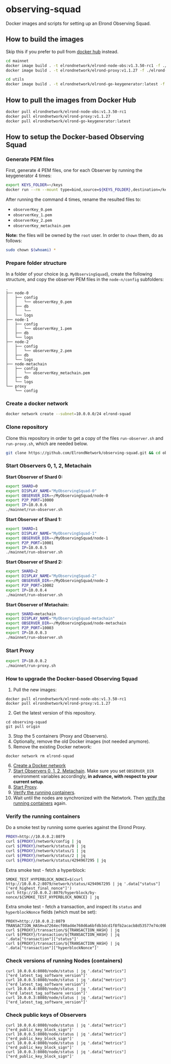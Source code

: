 # observing-squad

Docker images and scripts for setting up an Elrond Observing Squad.

## How to build the images

Skip this if you prefer to pull from [docker hub](https://hub.docker.com/u/elrondnetwork) instead.

```bash
cd mainnet
docker image build . -t elrondnetwork/elrond-node-obs:v1.3.50-rc1 -f ./elrond-node-obs
docker image build . -t elrondnetwork/elrond-proxy:v1.1.27 -f ./elrond-proxy
```

```bash
cd utils
docker image build . -t elrondnetwork/elrond-go-keygenerator:latest -f ./elrond-go-keygenerator
```

## How to pull the images from Docker Hub

```bash
docker pull elrondnetwork/elrond-node-obs:v1.3.50-rc1
docker pull elrondnetwork/elrond-proxy:v1.1.27
docker pull elrondnetwork/elrond-go-keygenerator:latest
```

## How to setup the Docker-based Observing Squad

### Generate PEM files

First, generate 4 PEM files, one for each Observer by running the keygenerator 4 times:

```bash
export KEYS_FOLDER=~/keys
docker run --rm --mount type=bind,source=${KEYS_FOLDER},destination=/keys --workdir /keys elrondnetwork/elrond-go-keygenerator:latest
```

After running the command 4 times, rename the resulted files to:

- `observerKey_0.pem`
- `observerKey_1.pem`
- `observerKey_2.pem`
- `observerKey_metachain.pem`

**Note:** the files will be owned by the `root` user. In order to `chown` them, do as follows:

```bash
sudo chown $(whoami) *
```

### Prepare folder structure

In a folder of your choice (e.g. `MyObservingSquad`), create the following structure, and copy the observer PEM files in the `node-n/config` subfolders:

```
.
├── node-0
│   ├── config
│   │   └── observerKey_0.pem
│   ├── db
│   │   └──
│   └── logs
├── node-1
│   ├── config
│   │   └── observerKey_1.pem
│   ├── db
│   └── logs
├── node-2
│   ├── config
│   │   └── observerKey_2.pem
│   ├── db
│   └── logs
├── node-metachain
│   ├── config
│   │   └── observerKey_metachain.pem
│   ├── db
│   └── logs
└── proxy
    └── config
```

### Create a docker network

```bash
docker network create --subnet=10.0.0.0/24 elrond-squad
```

### Clone repository

Clone this repository in order to get a copy of the files `run-observer.sh` and `run-proxy.sh`, which are needed below.

```bash
git clone https://github.com/ElrondNetwork/observing-squad.git && cd observing-squad
```

### Start Observers 0, 1, 2, Metachain

**Start Observer of Shard 0:**

```bash
export SHARD=0
export DISPLAY_NAME="MyObservingSquad-0"
export OBSERVER_DIR=~/MyObservingSquad/node-0
export P2P_PORT=10000
export IP=10.0.0.6
./mainnet/run-observer.sh
```

**Start Observer of Shard 1:**

```bash
export SHARD=1
export DISPLAY_NAME="MyObservingSquad-1"
export OBSERVER_DIR=~/MyObservingSquad/node-1
export P2P_PORT=10001
export IP=10.0.0.5
./mainnet/run-observer.sh
```

**Start Observer of Shard 2:**

```bash
export SHARD=2
export DISPLAY_NAME="MyObservingSquad-2"
export OBSERVER_DIR=~/MyObservingSquad/node-2
export P2P_PORT=10002
export IP=10.0.0.4
./mainnet/run-observer.sh
```

**Start Observer of Metachain:**

```bash
export SHARD=metachain
export DISPLAY_NAME="MyObservingSquad-metachain"
export OBSERVER_DIR=~/MyObservingSquad/node-metachain
export P2P_PORT=10003
export IP=10.0.0.3
./mainnet/run-observer.sh
```

### Start Proxy

```bash
export IP=10.0.0.2
./mainnet/run-proxy.sh
```

### How to upgrade the Docker-based Observing Squad

1. Pull the new images:
```
docker pull elrondnetwork/elrond-node-obs:v1.3.50-rc1
docker pull elrondnetwork/elrond-proxy:v1.1.27
```
2. Get the latest version of this repository.
```
cd observing-squad
git pull origin
```
3. Stop the 5 containers (Proxy and Observers).
4. Optionally, remove the old Docker images (not needed anymore).
5. Remove the existing Docker network: 
```
docker network rm elrond-squad
```
6. [Create a Docker network](#create-a-docker-network)
7. [Start Observers 0, 1, 2, Metachain](#start-observers-0-1-2-metachain). Make sure you set `OBSERVER_DIR` environment variables accordingly, **in advance, with respect to your current setup**.
8. [Start Proxy](#start-proxy).
9. [Verify the running containers](#verify-the-running-containers).
10. Wait until the nodes are synchronized with the Netwtork. Then [verify the running containers](#verify-the-running-containers) again.

### Verify the running containers

Do a smoke test by running some queries against the Elrond Proxy.

```bash
PROXY=http://10.0.0.2:8079
curl ${PROXY}/network/config | jq
curl ${PROXY}/network/status/0 | jq
curl ${PROXY}/network/status/1 | jq
curl ${PROXY}/network/status/2 | jq
curl ${PROXY}/network/status/4294967295 | jq
```

Extra smoke test - fetch a hyperblock:
```
SMOKE_TEST_HYPERBLOCK_NONCE=$(curl http://10.0.0.2:8079/network/status/4294967295 | jq '.data["status"]["erd_highest_final_nonce"]')
curl http://10.0.0.2:8079/hyperblock/by-nonce/${SMOKE_TEST_HYPERBLOCK_NONCE} | jq
```

Extra smoke test - fetch a transaction, and inspect its `status` and `hyperblockNonce` fields (which must be set):
```
PROXY=http://10.0.0.2:8079
TRANSACTION_HASH=a7264ecf00ad4e760d6a6bfdb3dcd1f8fb2acacb8d53577e74c09b6148812bd8
curl ${PROXY}/transaction/${TRANSACTION_HASH} | jq
curl ${PROXY}/transaction/${TRANSACTION_HASH} | jq '.data["transaction"]["status"]'
curl ${PROXY}/transaction/${TRANSACTION_HASH} | jq '.data["transaction"]["hyperblockNonce"]'
```

### Check versions of running Nodes (containers)

```
curl 10.0.0.6:8080/node/status | jq '.data["metrics"]["erd_latest_tag_software_version"]'
curl 10.0.0.5:8080/node/status | jq '.data["metrics"]["erd_latest_tag_software_version"]'
curl 10.0.0.4:8080/node/status | jq '.data["metrics"]["erd_latest_tag_software_version"]'
curl 10.0.0.3:8080/node/status | jq '.data["metrics"]["erd_latest_tag_software_version"]'
```

### Check public keys of Observers

```
curl 10.0.0.6:8080/node/status | jq '.data["metrics"]["erd_public_key_block_sign"]'
curl 10.0.0.5:8080/node/status | jq '.data["metrics"]["erd_public_key_block_sign"]'
curl 10.0.0.4:8080/node/status | jq '.data["metrics"]["erd_public_key_block_sign"]'
curl 10.0.0.3:8080/node/status | jq '.data["metrics"]["erd_public_key_block_sign"]'
```
